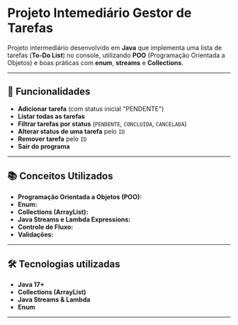 #  Projeto Intemediário Gestor de Tarefas

Projeto intermediário desenvolvido em **Java** que implementa uma lista de tarefas (**To-Do List**) no console, utilizando **POO** (Programação Orientada a Objetos) e boas práticas com **enum**, **streams** e **Collections**.

---

## 🚀 Funcionalidades

-  **Adicionar tarefa** (com status inicial "PENDENTE")
-  **Listar todas as tarefas**
-  **Filtrar tarefas por status** (`PENDENTE`, `CONCLUIDA`, `CANCELADA`)
-  **Alterar status de uma tarefa** pelo `ID`
-  **Remover tarefa** pelo `ID`
-  **Sair do programa**

---
## 📚 Conceitos Utilizados

- **Programação Orientada a Objetos (POO):**
- **Enum:**
- **Collections (ArrayList):**
- **Java Streams e Lambda Expressions:**
- **Controle de Fluxo:**
- **Validações:**

---

## 🛠️ Tecnologias utilizadas

-  **Java 17+**
-  **Collections (ArrayList)**
-  **Java Streams & Lambda**
-  **Enum**

---